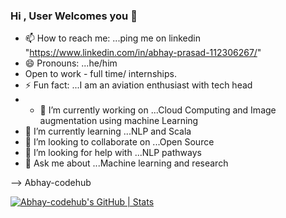 ### Hi , User Welcomes you 👋

<!--
**Abhay-codehub/Abhay-codehub** is a ✨ _special_ ✨ repository because its `README.md` (this file) appears on your GitHub profile.

Here are some ideas to get you started:-->

- 📫 How to reach me: ...ping me on linkedin "https://www.linkedin.com/in/abhay-prasad-112306267/"
- 😄 Pronouns: ...he/him
- Open to work - full time/ internships.
- ⚡ Fun fact: ...I am an aviation enthusiast with tech head
- - 🔭 I’m currently working on ...Cloud Computing and Image augmentation using machine Learning
- 🌱 I’m currently learning ...NLP and Scala
- 👯 I’m looking to collaborate on ...Open Source
- 🤔 I’m looking for help with ...NLP pathways
- 💬 Ask me about ...Machine learning and research

--> Abhay-codehub








[![Abhay-codehub's GitHub | Stats](https://stats.quine.sh/Abhay-codehub/github?theme=dark)](https://quine.sh)
